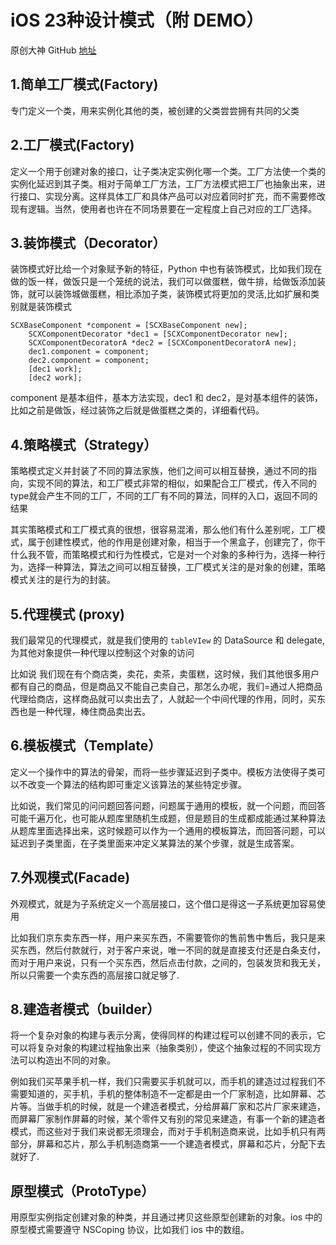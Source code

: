 
# iOS 23种设计模式（附 DEMO）

原创大神 GitHub [地址](https://github.com/huang303513/Design-Pattern-For-iOS)

## 1.简单工厂模式(Factory)

专门定义一个类，用来实例化其他的类，被创建的父类尝尝拥有共同的父类


## 2.工厂模式(Factory)
定义一个用于创建对象的接口，让子类决定实例化哪一个类。工厂方法使一个类的实例化延迟到其子类。相对于简单工厂方法，工厂方法模式把工厂也抽象出来，进行接口、实现分离。这样具体工厂和具体产品可以对应着同时扩充，而不需要修改现有逻辑。当然，使用者也许在不同场景要在一定程度上自己对应的工厂选择。


## 3.装饰模式（Decorator）

装饰模式好比给一个对象赋予新的特征，Python 中也有装饰模式，比如我们现在做的饭一样，做饭只是一个笼统的说法，我们可以做蛋糕，做牛排，给做饭添加装饰，就可以装饰城做蛋糕，相比添加子类，装饰模式将更加的灵活,比如扩展和类别就是装饰模式

```
SCXBaseComponent *component = [SCXBaseComponent new];
    SCXComponentDecorator *dec1 = [SCXComponentDecorator new];
    SCXComponentDecoratorA *dec2 = [SCXComponentDecoratorA new];
    dec1.component = component;
    dec2.component = component;
    [dec1 work];
    [dec2 work];

```

component 是基本组件，基本方法实现，dec1 和 dec2，是对基本组件的装饰，比如之前是做饭，经过装饰之后就是做蛋糕之类的，详细看代码。


## 4.策略模式（Strategy）

策略模式定义并封装了不同的算法家族，他们之间可以相互替换，通过不同的指向，实现不同的算法，和工厂模式非常的相似，如果配合工厂模式，传入不同的type就会产生不同的工厂，不同的工厂有不同的算法，同样的入口，返回不同的结果

其实策略模式和工厂模式真的很想，很容易混淆，那么他们有什么差别呢，工厂模式，属于创建性模式，他的作用是创建对象，相当于一个黑盒子，创建完了，你干什么我不管，而策略模式和行为性模式，它是对一个对象的多种行为，选择一种行为，选择一种算法，算法之间可以相互替换，工厂模式关注的是对象的创建，策略模式关注的是行为的封装。

## 5.代理模式 (proxy)

我们最常见的代理模式，就是我们使用的 `tableVIew` 的 DataSource 和 delegate,为其他对象提供一种代理以控制这个对象的访问

比如说 我们现在有个商店类，卖花，卖茶，卖蛋糕，这时候，我们其他很多用户都有自己的商品，但是商品又不能自己卖自己，那怎么办呢，我们=通过人把商品代理给商店，这样商品就可以卖出去了，人就起一个中间代理的作用，同时，买东西也是一种代理，棒住商品卖出去。

## 6.模板模式（Template）

定义一个操作中的算法的骨架，而将一些步骤延迟到子类中。模板方法使得子类可以不改变一个算法的结构即可重定义该算法的某些特定步骤。

比如说，我们常见的问问题回答问题，问题属于通用的模板，就一个问题，而回答可能千遍万化，也可能从题库里随机生成题，但是题目的生成都成能通过某种算法从题库里面选择出来，这时候题可以作为一个通用的模板算法，而回答问题，可以延迟到子类里面，在子类里面来冲定义某算法的某个步骤，就是生成答案。

## 7.外观模式(Facade)

外观模式，就是为子系统定义一个高层接口，这个借口是得这一子系统更加容易使用

比如我们京东卖东西一样，用户来买东西，不需要管你的售前售中售后，我只是来买东西，然后付款就行，对于客户来说，唯一不同的就是直接支付还是白条支付，而对于用户来说，只有一个买东西，然后点击付款，之间的，包装发货和我无关，所以只需要一个卖东西的高层接口就足够了.

## 8.建造者模式（builder）

将一个复杂对象的构建与表示分离，使得同样的构建过程可以创建不同的表示，它可以将复杂对象的构建过程抽象出来（抽象类别），使这个抽象过程的不同实现方法可以构造出不同的对象。

例如我们买苹果手机一样，我们只需要买手机就可以，而手机的建造过过程我们不需要知道的，买手机，手机的整体制造不一定都是由一个厂家制造，比如屏幕、芯片等。当做手机的时候，就是一个建造者模式，分给屏幕厂家和芯片厂家来建造，而屏幕厂家制作屏幕的时候，某个零件又有别的常见来建造，有事一个新的建造者模式，而这些对于我们来说都无须理会，而对于手机制造商来说，比如手机只有两部分，屏幕和芯片，那么手机制造商第一一个建造者模式，屏幕和芯片，分配下去就好了.

## 原型模式（ProtoType）

用原型实例指定创建对象的种类，并且通过拷贝这些原型创建新的对象。ios 中的原型模式需要遵守 NSCoping 协议，比如我们 ios 中的数组。